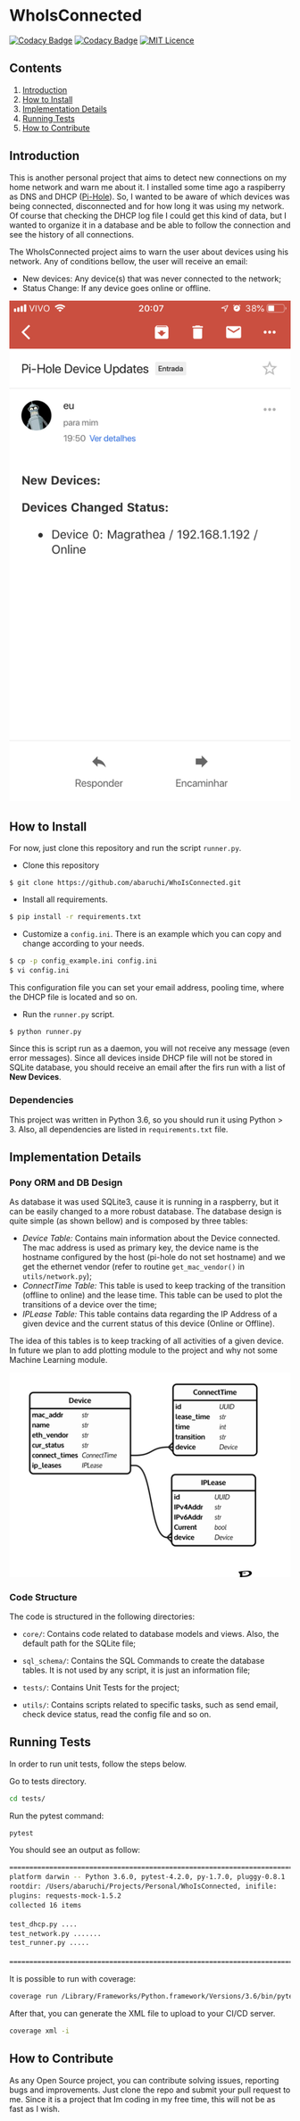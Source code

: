 # WhoIsConnected

[![Codacy Badge](https://api.codacy.com/project/badge/Coverage/23a523978b6a457e9e9d5d2cef3c91fb)](https://www.codacy.com/app/abaruchi/WhoIsConnected?utm_source=github.com&utm_medium=referral&utm_content=abaruchi/WhoIsConnected&utm_campaign=Badge_Coverage) [![Codacy Badge](https://api.codacy.com/project/badge/Grade/23a523978b6a457e9e9d5d2cef3c91fb)](https://www.codacy.com/app/abaruchi/WhoIsConnected?utm_source=github.com&amp;utm_medium=referral&amp;utm_content=abaruchi/WhoIsConnected&amp;utm_campaign=Badge_Grade) [![MIT Licence](https://badges.frapsoft.com/os/mit/mit.svg?v=103)](https://opensource.org/licenses/mit-license.php) 

## Contents
1. [Introduction](#introduction)
2. [How to Install](#how-to-install)
3. [Implementation Details](#implementation-details)
4. [Running Tests](#running-tests)
5. [How to Contribute](#How-to-contribute)



## Introduction
This is another personal project that aims to detect new connections on my home network and warn me about it. I installed some time ago a raspiberry as DNS and DHCP ([Pi-Hole](https://pi-hole.net/)). So, I wanted to be aware of which devices was being connected, disconnected and for how long it was using my network. Of course that checking the DHCP log file I could get this kind of data, but I wanted to organize it in a database and be able to follow the connection and see the history of all connections.

The WhoIsConnected project aims to warn the user about devices using his network. Any of conditions bellow, the user will receive an email:
- New devices: Any device(s) that was never connected to the network;
- Status Change: If any device goes online or offline.  


![Waring Email Example](Figures/message_example.PNG)


## How to Install
For now, just clone this repository and run the script `runner.py`.

- Clone this repository
```bash****
$ git clone https://github.com/abaruchi/WhoIsConnected.git
```

- Install all requirements.
```bash
$ pip install -r requirements.txt
```

- Customize a `config.ini`. There is an example which you can copy and change according to your needs. 
```bash
$ cp -p config_example.ini config.ini
$ vi config.ini
```
This configuration file you can set your email address, pooling time, where the DHCP file is located and so on.

- Run the `runner.py` script.
```bash
$ python runner.py
```

Since this is script run as a daemon, you will not receive any message (even error messages). Since all devices inside DHCP file will not be stored in SQLite database, you should receive an email after the firs run with a list of **New Devices**.

### Dependencies
This project was written in Python 3.6, so you should run it using Python > 3. Also, all dependencies are listed in `requirements.txt` file.


## Implementation Details

### Pony ORM and DB Design
As database it was used SQLite3, cause it is running in a raspberry, but it can be easily changed to a more robust database. The database design is quite simple (as shown bellow) and is composed by three tables:

- _Device Table:_ Contains main information about the Device connected. The mac address is used as primary key, the device name is the hostname configured by the host (pi-hole do not set hostname) and we get the ethernet vendor (refer to routine `get_mac_vendor()` in `utils/network.py`);
- _ConnectTime Table:_ This table is used to keep tracking of the transition (offline to online) and the lease time. This table can be used to plot the transitions of a device over the time; 
- _IPLease Table:_ This table contains data regarding the IP Address of a given device and the current status of this device (Online or Offline).

The idea of this tables is to keep tracking of all activities of a given device. In future we plan to add plotting module to the project and why not some Machine Learning module. 

![Database Design](Figures/WhoIsConnected.png)

### Code Structure
The code is structured in the following directories:

- `core/`: Contains code related to database models and views. Also, the default path for the SQLite file;

- `sql_schema/`: Contains the SQL Commands to create the database tables. It is not used by any script, it is just an information file;

- `tests/`: Contains Unit Tests for the project;

- `utils/`: Contains scripts related to specific tasks, such as send email, check device status, read the config file and so on.


## Running Tests
In order to run unit tests, follow the steps below.

Go to tests directory.

```bash
cd tests/
```

Run the pytest command:

```bash
pytest
```

You should see an output as follow:

```bash
============================================================================================= test session starts ==============================================================================================
platform darwin -- Python 3.6.0, pytest-4.2.0, py-1.7.0, pluggy-0.8.1
rootdir: /Users/abaruchi/Projects/Personal/WhoIsConnected, inifile:
plugins: requests-mock-1.5.2
collected 16 items

test_dhcp.py ....                                                                                                                                                                                        [ 25%]
test_network.py .......                                                                                                                                                                                  [ 68%]
test_runner.py .....                                                                                                                                                                                     [100%]

========================================================================================== 16 passed in 95.97 seconds ==========================================================================================
```

It is possible to run with coverage:

```bash
coverage run /Library/Frameworks/Python.framework/Versions/3.6/bin/pytest
```

After that, you can generate the XML file to upload to your CI/CD server.

```bash
coverage xml -i
```


## How to Contribute
As any Open Source project, you can contribute solving issues, reporting bugs and improvements. Just clone the repo and submit your pull request to me.
Since it is a project that Im coding in my free time, this will not be as fast as I wish. 